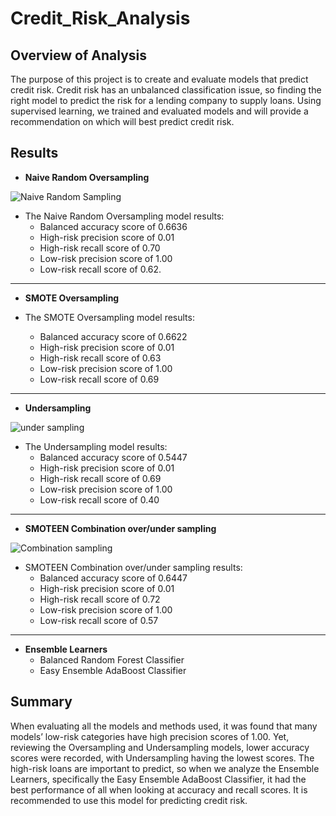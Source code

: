 # Credit_Risk_Analysis

## Overview of Analysis
The purpose of this project is to create and evaluate models that predict credit risk. Credit risk has an unbalanced classification issue, so finding the right model to predict the risk for a lending company to supply loans. Using supervised learning, we trained and evaluated models and will provide a recommendation on which will best predict credit risk. 

## Results
- **Naive Random Oversampling**

![Naive Random Sampling](https://user-images.githubusercontent.com/102122063/183328168-377b9bd1-c289-4060-b7e6-870681d078e1.PNG)

  - The Naive Random Oversampling model results:
    - Balanced accuracy score of 0.6636
    - High-risk precision score of 0.01
    - High-risk recall score of 0.70
    - Low-risk precision score of 1.00
    - Low-risk recall score of 0.62.
-----

- **SMOTE Oversampling**

 - The SMOTE Oversampling model results:
    - Balanced accuracy score of 0.6622
    - High-risk precision score of 0.01
    - High-risk recall score of 0.63
    - Low-risk precision score of 1.00
    - Low-risk recall score of 0.69
-----

- **Undersampling**
 
![under sampling](https://user-images.githubusercontent.com/102122063/183328191-2107f180-7ae7-463f-9d32-ca4deb766d07.PNG)

- The Undersampling model results:
    - Balanced accuracy score of 0.5447
    - High-risk precision score of 0.01
    - High-risk recall score of 0.69
    - Low-risk precision score of 1.00
    - Low-risk recall score of 0.40
 -----
 
- **SMOTEEN Combination over/under sampling**

![Combination sampling](https://user-images.githubusercontent.com/102122063/183328234-93fa7f42-5241-4d38-b8cf-130e8f82d1c7.PNG)

  - SMOTEEN Combination over/under sampling results:
    - Balanced accuracy score of 0.6447
    - High-risk precision score of 0.01
    - High-risk recall score of 0.72
    - Low-risk precision score of 1.00
    - Low-risk recall score of 0.57 
 -----
 
- **Ensemble Learners**
  - Balanced Random Forest Classifier
  - Easy Ensemble AdaBoost Classifier

## Summary
When evaluating all the models and methods used, it was found that many models’ low-risk categories have high precision scores of 1.00. Yet, reviewing the Oversampling and Undersampling models, lower accuracy scores were recorded, with Undersampling having the lowest scores. The high-risk loans are important to predict, so when we analyze the Ensemble Learners, specifically the Easy Ensemble AdaBoost Classifier, it had the best performance of all when looking at accuracy and recall scores. It is recommended to use this model for predicting credit risk. 
